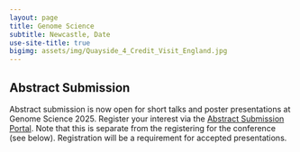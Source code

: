 ```yaml
---
layout: page
title: Genome Science
subtitle: Newcastle, Date
use-site-title: true
bigimg: assets/img/Quayside_4_Credit_Visit_England.jpg
---
```


## Abstract Submission 

Abstract submission is now open for short talks and poster presentations at Genome Science 2025. Register your interest via the [Abstract Submission Portal](https://app.oxfordabstracts.com/stages/77762/submitter). Note that this is separate from the registering for the conference (see below). Registration will be a requirement for accepted presentations.




